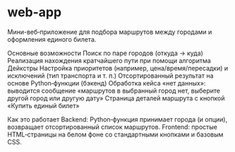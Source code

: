 # web-app
Мини-веб‑приложение для подбора маршрутов между городами и оформления единого билета.

Основные возможности
Поиск по паре городов (откуда → куда)
Реализация нахождения кратчайшего пути при помощи алгоритма Дейкстры
Настройка приоритетов (например, цена/время/пересадки) и исключений (тип транспорта и т. п.)
Отсортированный результат на основе Python‑функции (бэкенд)
Обработка кейса «нет данных»: выводится сообщение
«маршрутов в выбранный город нет, выберите другой город или другую дату»
Страница деталей маршрута с кнопкой «Купить единый билет»

Как это работает
Backend: Python‑функция принимает города (и опции), возвращает отсортированный список маршрутов.
Frontend: простые HTML‑страницы на белом фоне со стандартными кнопками и базовым CSS.
